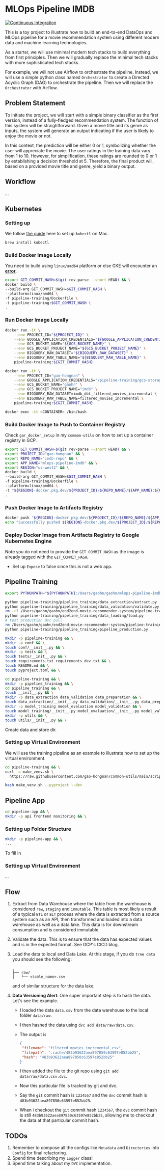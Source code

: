 # MLOps Pipeline IMDB

[![Continuous Integration](https://github.com/gao-hongnan/mlops-pipeline-imdb/actions/workflows/continuous_integration.yaml/badge.svg)](https://github.com/gao-hongnan/mlops-pipeline-imdb/actions/workflows/continuous_integration.yaml)

This is a toy project to illustrate how to build an end-to-end DataOps and MLOps
pipeline for a movie recommendation system using different modern data and
machine learning technologies.

As a starter, we will use minimal modern tech stacks to build everything from
first principles. Then we will gradually replace the minimal tech stacks with
more sophisticated tech stacks.

For example, we will not use Airflow to orchestrate the pipeline. Instead, we
will use a simple python class named `Orchestrator` to create a Directed Acyclic
Graph (DAG) to orchestrate the pipeline. Then we will replace the `Orchestrator`
with Airflow.

## Problem Statement

To initiate the project, we will start with a simple binary classifier as the
first version, instead of a fully-fledged recommendation system. The function of
this system will be straightforward. Given a movie title and its genre as
inputs, the system will generate an output indicating if the user is likely to
enjoy the movie or not.

In this context, the prediction will be either $0$ or $1$, symbolizing whether
the user will appreciate the movie. The user ratings in the training data vary
from $1$ to $10$. However, for simplification, these ratings are rounded to $0$
or $1$ by establishing a decision threshold at $5$. Therefore, the final product
will, based on a provided movie title and genre, yield a binary output.

## Workflow

...

## Kubernetes

### Setting up

We follow
[the guide](https://kubernetes.io/docs/tasks/tools/install-kubectl-macos/) here
to set up `kubectl` on Mac.

```bash
brew install kubectl
```

### Build Docker Image Locally

You need to build using `linux/amd64` platform or else GKE will encounter an
[**error**](https://stackoverflow.com/questions/42494853/standard-init-linux-go178-exec-user-process-caused-exec-format-error).

```bash
export GIT_COMMIT_HASH=$(git rev-parse --short HEAD) && \
docker build \
--build-arg GIT_COMMIT_HASH=$GIT_COMMIT_HASH \
--platform=linux/amd64 \
-f pipeline-training/Dockerfile \
-t pipeline-training:$GIT_COMMIT_HASH \
.
```

### Run Docker Image Locally

```bash
docker run -it \
    --env PROJECT_ID="${PROJECT_ID}" \
    --env GOOGLE_APPLICATION_CREDENTIALS="${GOOGLE_APPLICATION_CREDENTIALS}" \
    --env GCS_BUCKET_NAME="${GCS_BUCKET_NAME}" \
    --env GCS_BUCKET_PROJECT_NAME="${GCS_BUCKET_PROJECT_NAME}" \
    --env BIGQUERY_RAW_DATASET="${BIGQUERY_RAW_DATASET}" \
    --env BIGQUERY_RAW_TABLE_NAME="${BIGQUERY_RAW_TABLE_NAME}" \
    pipeline-training:${GIT_COMMIT_HASH}

docker run -it \
    --env PROJECT_ID="gao-hongnan" \
    --env GOOGLE_APPLICATION_CREDENTIALS="/pipeline-training/gcp-storage-service-account.json" \
    --env GCS_BUCKET_NAME="gaohn" \
    --env GCS_BUCKET_PROJECT_NAME="imdb" \
    --env BIGQUERY_RAW_DATASET=imdb_dbt_filtered_movies_incremental \
    --env BIGQUERY_RAW_TABLE_NAME=filtered_movies_incremental \
    pipeline-training:${GIT_COMMIT_HASH}

docker exec -it <CONTAINER> /bin/bash
```

### Build Docker Image to Push to Container Registry

Check `gar_docker_setup` in my `common-utils` on how to set up a container
registry in GCP.

```bash
export GIT_COMMIT_HASH=$(git rev-parse --short HEAD) && \
export PROJECT_ID="gao-hongnan" && \
export REPO_NAME="imdb-repo" && \
export APP_NAME="mlops-pipeline-imdb" && \
export REGION="us-west2" && \
docker build \
--build-arg GIT_COMMIT_HASH=$GIT_COMMIT_HASH \
-f pipeline-training/Dockerfile \
--platform=linux/amd64 \
-t "${REGION}-docker.pkg.dev/${PROJECT_ID}/${REPO_NAME}/${APP_NAME}:${GIT_COMMIT_HASH}" \
.
```

### Push Docker Image to Artifacts Registry

```bash
docker push "${REGION}-docker.pkg.dev/${PROJECT_ID}/${REPO_NAME}/${APP_NAME}:${GIT_COMMIT_HASH}" && \
echo "Successfully pushed ${REGION}-docker.pkg.dev/${PROJECT_ID}/${REPO_NAME}/${APP_NAME}:${GIT_COMMIT_HASH}"
```

### Deploy Docker Image from Artifacts Registry to Google Kubernetes Engine

Note you do not need to provide the `GIT_COMMIT_HASH` as the image is already
tagged with the `GIT_COMMIT_HASH`.

- Set up `Expose` to false since this is not a web app.

## Pipeline Training

```bash
export PYTHONPATH="${PYTHONPATH}:/Users/gaohn/gaohn/mlops-pipeline-imdb/pipeline-training"
```

```bash
python pipeline-training/pipeline_training/data_extraction/extract.py
python pipeline-training/pipeline_training/data_validation/validate.py
rm -rf /Users/gaohn/gaohn/end2end-movie-recommender-system/pipeline-training/data
python pipeline-training/pipeline_training/data_loading/load.py
# test production dvc pull
rm /Users/gaohn/gaohn/end2end-movie-recommender-system/pipeline-training/data/raw/filtered_movies_incremental.csv
python pipeline-training/pipeline_training/pipeline_production.py
```

```bash
mkdir -p pipeline-training && \
mkdir -p conf && \
touch conf/__init__.py && \
mkdir -p tests && \
touch tests/__init__.py && \
touch requirements.txt requirements_dev.txt && \
touch README.md && \
touch pyproject.toml && \
```

```bash
cd pipeline-training && \
mkdir -p pipeline_training && \
cd pipeline_training && \
touch __init__.py && \
mkdir -p data_extraction data_validation data_preparation && \
touch data_extraction/__init__.py data_validation/__init__.py data_preparation/__init__.py && \
mkdir -p model_training model_evaluation model_validation && \
touch model_training/__init__.py model_evaluation/__init__.py model_validation/__init__.py && \
mkdir -p utils && \
touch utils/__init__.py && \
```

Create data and store dir.

### Setting up Virtual Environment

We will use the training pipeline as an example to illustrate how to set up the
virtual environment.

```bash
cd pipeline-training && \
curl -o make_venv.sh \
  https://raw.githubusercontent.com/gao-hongnan/common-utils/main/scripts/devops/make_venv.sh
```

```bash
bash make_venv.sh --pyproject --dev
```

## Pipeline App

```bash
cd pipeline-app && \
mkdir -p api frontend monitoring && \
```

### Setting up Folder Structure

```bash
mkdir -p pipeline-app && \
...
```

To fill in

### Setting up Virtual Environment

...

## Flow

1. Extract from Data Warehouse where the table from the warehouse is considered
   `raw`, `staging` and `immutable`. This table is most likely a result of a
   typical `ETL` or `ELT` process where the data is extracted from a source
   system such as an API, then transformed and loaded into a data warehouse as
   well as a data lake. This data is for downstream consumption and is
   considered immutable.
2. Validate the data. This is to ensure that the data has expected values and is
   in the expected format. See GCP's CICD blog.
3. Load the data to local and Data Lake. At this stage, if you do `tree data`
   you should see the following:

    ```tree
    .
    ├── raw/
    │   └── <table_name>.csv
    ```

    and of similar structure for the data lake.

4. **Data Versioning Alert**: One super important step is to hash the data.
   Let's see the example.

    - I loaded the data `data.csv` from the data warehouse to the local folder
      `data/raw`.
    - I then hashed the data using `dvc add data/raw/data.csv`.
    - The output is

        ```json
        {
         "filename": "filtered_movies_incremental.csv",
         "filepath": ".cache/483b93622aea897850c63597e852bb25",
         "hash": "483b93622aea897850c63597e852bb25"
        }
        ```

    - I then added the file to the git repo using
      `git add data/raw/data.csv.dvc`.
    - Now this particular file is tracked by git and dvc.
    - Say the `git` commit hash is `1234567` and the `dvc` commit hash is
      `483b93622aea897850c63597e852bb25`.
    - When i checkout the `git` commit hash `1234567`, the `dvc` commit hash is
      still `483b93622aea897850c63597e852bb25`, allowing me to checkout the data
      at that particular commit hash.

## TODOs

1. Remember to compose all the configs like `Metadata` and `Directories` into
   `Config` for final refactoring.
2. Spend time describing my `Logger` class!
3. Spend time talking about my `DVC` implementation.


